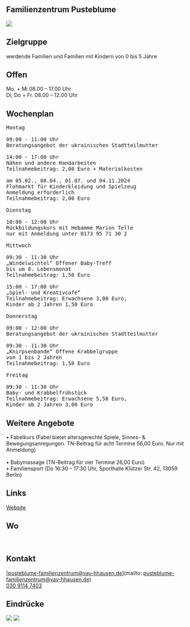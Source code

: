 ## Familienzentrum Pusteblume
<img id="topmedia" src="/Familienzentren/images/Pusteblume/logo.png" />

## Zielgruppe
werdende Familien und Familien mit Kindern von 0 bis 5 Jahre

## Offen
Mo. + Mi 08.00 – 17.00 Uhr <br>
Di, Do + Fr. 08.00 – 12.00 Uhr

## Wochenplan
<pre id="weeklyschedule">
Montag
  
09:00 - 11:00 Uhr
Beratungsangebot der ukrainischen Stadtteilmutter
  
14:00 - 17:00 Uhr
Nähen und andere Handarbeiten
Teilnahmebeitrag: 2,00 Euro + Materialkosten
  
am 05.02., 08.04., 01.07. und 04.11.2024
Flohmarkt für Kinderkleidung und Spielzeug
Anmeldung erforderlich
Teilnahmebeitrag: 2,00 Euro
  
Dienstag
  
10:00 - 12:00 Uhr
Rückbildungskurs mit Hebamme Marion Telle
nur mit Anmeldung unter 0173 95 71 30 2
  
Mittwoch
  
09:30 - 11:30 Uhr
„Windelwichtel“ Offener Baby-Treff
bis um 8. Lebensmonat
Teilnahmebeitrag: 1,50 Euro
  
15:00 - 17:00 Uhr
„Spiel- und Kreativcafé“
Teilnahmebeitrag: Erwachsene 3,00 Euro,
Kinder ab 2 Jahren 1,50 Euro
  
Donnerstag
  
09:00 - 12:00 Uhr
Beratungsangebot der ukrainischen Stadtteilmutter
  
09:30 - 11:30 Uhr
„Knirpsenbande“ Offene Krabbelgruppe
von 1 bis 2 Jahren
Teilnahmebeitrag: 1,50 Euro
  
Freitag
  
09:30 - 11:30 Uhr
Baby- und Krabbelfrühstück
Teilnahmebeitrag: Erwachsene 5,50 Euro,
Kinder ab 2 Jahren 3,00 Euro
</pre>

## Weitere Angebote
•	Fabelkurs (Fabel bietet altersgerechte Spiele, Sinnes- & Bewegungsanregungen. TN-Beitrag für acht Termine 56,00 Euro. Nur mit Anmeldung)<br>						
•	Babymassage (TN-Beitrag für vier Termine 26,00 Euro)<br>
•	Familiensport (Do 16:30 – 17:30 Uhr, Sporthalle Klützer Str. 42, 13059 Berlin) <br>

## Links
<a class="external_link" href="https://www.vav-hhausen.de/Bereiche/Familie/pusteblume.html"> Website</a><br>

## Wo
<div id="gmap"></div>
<script>window.onload = showMap('Wartiner Straße 75, 13057 Berlin, 0, 'gmap_mini')</script><br>

## Kontakt
[pusteblume-familienzentrum@vav-hhausen.de](mailto: pusteblume-familienzentrum@vav-hhausen.de)<br>
<a href="tel:+493091147403">030 9114 7403</a>

## Eindrücke
<div class="mediacontainer">
  <img src="/Familienzentren/images/Pusteblume/1.JPG" />
  <img src="/Familienzentren/images/Pusteblume/2.JPG" />
</div>

